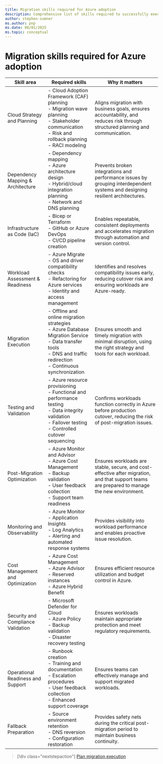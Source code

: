 ```yaml
---
title: Migration skills required for Azure adoption
description: Comprehensive list of skills required to successfully execute workload migrations to Azure using the Cloud Adoption Framework methodology.
author: stephen-sumner
ms.author: pnp
ms.date: 08/01/2025
ms.topic: conceptual
---
```


# Migration skills required for Azure adoption
| Skill area                | Required skills                                                                 | Why it matters                                                                                              |
|---------------------------|--------------------------------------------------------------------------------|-------------------------------------------------------------------------------------------------------------|
| Cloud Strategy and Planning | - Cloud Adoption Framework (CAF) planning<br>- Migration wave planning<br>- Stakeholder communication<br>- Risk and rollback planning<br>- RACI modeling | Aligns migration with business goals, ensures accountability, and reduces risk through structured planning and communication. |
| Dependency Mapping & Architecture | - Dependency mapping<br>- Azure architecture design<br>- Hybrid/cloud integration planning<br>- Network and DNS planning | Prevents broken integrations and performance issues by grouping interdependent systems and designing resilient architectures. |
| Infrastructure as Code (IaC) | - Bicep or Terraform<br>- GitHub or Azure DevOps<br>- CI/CD pipeline creation | Enables repeatable, consistent deployments and accelerates migration through automation and version control. |
| Workload Assessment & Readiness | - Azure Migrate<br>- OS and driver compatibility checks<br>- Refactoring for Azure services<br>- Identity and access management | Identifies and resolves compatibility issues early, reducing cutover risk and ensuring workloads are Azure-ready. |
| Migration Execution       | - Offline and online migration strategies<br>- Azure Database Migration Service<br>- Data transfer tools<br>- DNS and traffic redirection<br>- Continuous synchronization | Ensures smooth and timely migration with minimal disruption, using the right strategy and tools for each workload. |
| Testing and Validation    | - Azure resource provisioning<br>- Functional and performance testing<br>- Data integrity validation<br>- Failover testing<br>- Controlled cutover sequencing | Confirms workloads function correctly in Azure before production cutover, reducing the risk of post-migration issues. |
| Post-Migration Optimization | - Azure Monitor and Advisor<br>- Azure Cost Management<br>- Backup validation<br>- User feedback collection<br>- Support team readiness | Ensures workloads are stable, secure, and cost-effective after migration, and that support teams are prepared to manage the new environment. |
| Monitoring and Observability | - Azure Monitor<br>- Application Insights<br>- Log Analytics<br>- Alerting and automated response systems | Provides visibility into workload performance and enables proactive issue resolution. |
| Cost Management and Optimization | - Azure Cost Management<br>- Azure Advisor<br>- Reserved instances<br>- Azure Hybrid Benefit | Ensures efficient resource utilization and budget control in Azure. |
| Security and Compliance Validation | - Microsoft Defender for Cloud<br>- Azure Policy<br>- Backup validation<br>- Disaster recovery testing | Ensures workloads maintain appropriate protection and meet regulatory requirements. |
| Operational Readiness and Support | - Runbook creation<br>- Training and documentation<br>- Escalation procedures<br>- User feedback collection<br>- Enhanced support coverage | Ensures teams can effectively manage and support migrated workloads. |
| Fallback Preparation | - Source environment retention<br>- DNS reversion<br>- Configuration restoration | Provides safety nets during the critical post-migration period to maintain business continuity. |

> [!div class="nextstepaction"]
> [Plan migration execution](plan-migration-execution.md)
